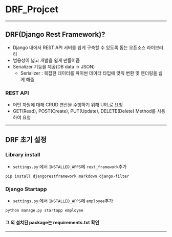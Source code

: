 # DRF_Projcet
<hr>


## DRF(Django Rest Framework)?
- Django 내에서 REST API 서버를 쉽게 구축할 수 있도록 돕는 오픈소스 라이브러리
- 범용성이 넓고 개발을 쉽게 만들어줌
- Serializer 기능을 제공(DB data -> JSON)
   - Serializer : 복잡한 데이터를 파이썬 데이터 타입에 맞춰 변환 및 렌더링을 쉽게 해줌
    
### REST API
- 어떤 자원에 대해 CRUD 연산을 수행하기 위해 URL로 요청
- GET(Read), POST(Create), PUT(Update), DELETE(Delete) Method를 사용하여 요청
<hr>

## DRF 초기 설정

### Library install
- `settings.py` 에서 `INSTALLED_APPS`에 `rest_framework`추가
```
pip install djangorestframework markdown django-filter
```  

### Django Startapp 
- `settings.py` 에서 `INSTALLED_APPS`에 `employee`추가
```
python manage.py startapp employee
```

#### 그 외 설치된 package는 requirements.txt 확인
<hr>

